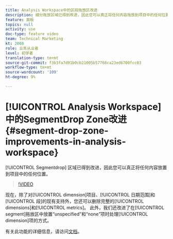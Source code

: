 ```yaml
---
title: Analysis Workspace中的区段拖放区改进
description: 细分拖放区域已得到改进，因此您可以真正将任何内容拖放到项目中的任何位置。
feature: 面板
topics: null
activity: use
doc-type: feature video
team: Technical Marketing
kt: 2008
role: 业务从业者
level: 初学者
translation-type: tm+mt
source-git-commit: f3b3fa7d91b0cb21005b57768ca23ed6700fcc03
workflow-type: tm+mt
source-wordcount: '109'
ht-degree: 9%

---
```



# [!UICONTROL Analysis Workspace] 中的SegmentDrop Zone改进  {#segment-drop-zone-improvements-in-analysis-workspace}

[!UICONTROL Segmentdrop] 区域已得到改进，因此您可以真正将任何内容放置到项目中的任何位置。

>[!VIDEO](https://video.tv.adobe.com/v/24036/?quality=12)

现在，除了对[!UICONTROL dimension]项目、[!UICONTROL 日期范围]和[!UICONTROL 段]的现有支持外，您还可以删除完整的[!UICONTROL dimensions]和[!UICONTROL metrics]。 此外，我们还改进了在[!UICONTROL segment]拖放区中放置“unspecified”和“none”项时处理[!UICONTROL dimension]项的方式。

有关此功能的详细信息，请访问[文档](https://marketing.adobe.com/resources/help/en_US/analytics/analysis-workspace/t_freeform-project-segment.html)。

